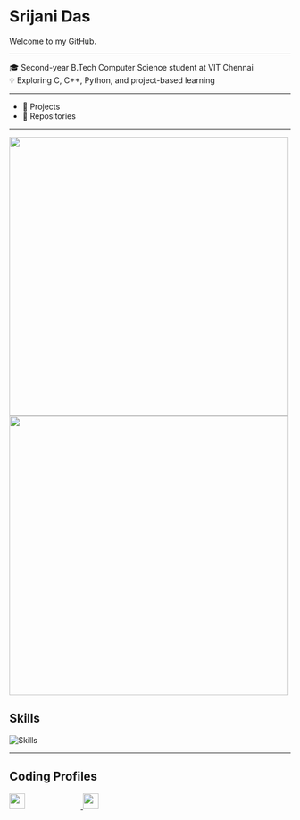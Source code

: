 # Srijani Das

Welcome to my GitHub.

---

🎓 Second-year B.Tech Computer Science student at VIT Chennai  
💡 Exploring C, C++, Python, and project-based learning 

---

- 🔧 Projects  
- 📁 Repositories
---

<img src="https://github-readme-stats.vercel.app/api?username=Srijani-Das07&show_icons=true&theme=radical" width="500" />
<br>
<img src="https://nirzak-streak-stats.vercel.app/?user=Srijani-Das07&theme=radical&hide_border=false" width="500" />




## Skills

<img src="https://skillicons.dev/icons?i=cpp,c,python" alt="Skills" />

---

## Coding Profiles

<p align="left">
  <a href="https://leetcode.com/u/Srijani_Das07/" target="_blank">
    <img src="https://img.shields.io/badge/LeetCode-orange?style=for-the-badge&logo=leetcode&logoColor=black&labelColor=orange&color=black" height="28" style="margin-right: 100px;" />
  </a>
  <a href="https://www.hackerrank.com/profile/srijani0107" target="_blank">
    <img src="https://img.shields.io/badge/HackerRank-%232EC866.svg?&style=for-the-badge&logo=HackerRank&logoColor=white" height="28" />
  </a>
</p>









